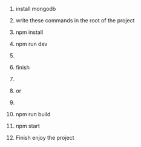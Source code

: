 1. install mongodb
2. write these commands in the root of the project
3. npm install
4. npm run dev
5. 
6. finish
7.
8. or
9.
10. npm run build
11. npm start

12. Finish enjoy the project
